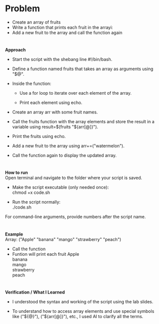 # Problem 
- Create an array of fruits
- Write a function that prints each fruit in the arrayi:
- Add a new fruit to the array and call the function again


#
**Approach**
- Start the script with the shebang line #!/bin/bash.

- Define a function named fruits that takes an array as arguments using "$@".

- Inside the function:

    - Use a for loop to iterate over each element of the array.

    - Print each element using echo.

- Create an array arr with some fruit names.

- Call the fruits function with the array elements and store the result in a variable using result=$(fruits "${arr[@]}").

- Print the fruits using echo.

- Add a new fruit to the array using arr+=("watermelon").

- Call the function again to display the updated array.
#
**How to run**  
Open terminal and navigate to the folder where your script is saved.

- Make the script executable (only needed once):  
    chmod +x code.sh


- Run the script normally:  
    ./code.sh

For command-line arguments, provide numbers after the script name.
#
**Example**    
Array: ("Apple" "banana" "mango" "strawberry" "peach")
- Call the function
- Funtion will print each fruit
Apple  
banana  
mango  
strawberry  
peach  

#
**Verification / What I Learned**

- I understood the syntax and working of the script using the lab slides.

- To understand how to access array elements and use special symbols like ("${@}"), 
  ("${arr[@]}"), etc., I used AI to clarify all the terms.

